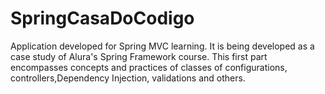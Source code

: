 # SpringCasaDoCodigo

Application developed for Spring MVC learning.
It is being developed as a case study of Alura's Spring Framework course.
This first part encompasses concepts and practices of classes of configurations, controllers,Dependency Injection, validations and others.
